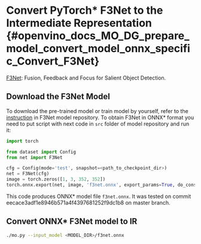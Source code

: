 # Convert PyTorch* F3Net to the Intermediate Representation {#openvino_docs_MO_DG_prepare_model_convert_model_onnx_specific_Convert_F3Net}

[F3Net](https://github.com/weijun88/F3Net): Fusion, Feedback and Focus for Salient Object Detection.

## Download the F3Net Model

To download the pre-trained model or train model by yourself, refer to the 
[instruction](https://github.com/weijun88/F3Net/blob/master/README.md) in F3Net model repository. 
To obtain F3Net in ONNX* format you need to put script with next code in `src` folder of model repository and run it:
```python
import torch

from dataset import Config
from net import F3Net

cfg = Config(mode='test', snapshot=<path_to_checkpoint_dir>)
net = F3Net(cfg)
image = torch.zeros([1, 3, 352, 352])
torch.onnx.export(net, image, 'f3net.onnx', export_params=True, do_constant_folding=True, opset_version=11)
```
This code produces ONNX* model file `f3net.onnx`. It was tested on commit eecace3adf1e8946b571a4f4397681252f9dc1b8 on
master branch.

## Convert ONNX* F3Net model to IR

```sh
./mo.py --input_model <MODEL_DIR>/f3net.onnx
```
